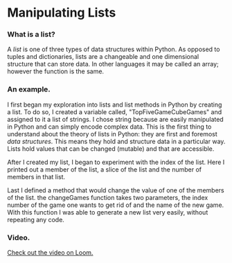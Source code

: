 # Manipulating Lists 
### What is a list?
A *list* is one of three types of data structures within Python. As opposed to tuples and dictionaries, lists are a changeable and one dimensional structure that can store data. In other languages it may be called an array; however the function is the same. 
### An example.
I first began my exploration into lists and list methods in Python by creating a list. To do so, I created a variable called, "TopFiveGameCubeGames" and assigned to it a list of strings. I chose string because are easily manipulated in Python and can simply encode complex data. This is the first thing to understand about the theory of lists in Python: they are first and foremost _data structures_. This means they hold and structure data in a particular way. Lists hold values that can be changed (mutable) and that are accessible.

After I created my list, I began to experiment with the index of the list. Here I printed out a member of the list, a slice of the list and the number of members in that list.

Last I defined a method that would change the value of one of the members of the list. the changeGames function takes two parameters, the index number of the game one wants to get rid of and the name of the new game. With this function I was able to generate a new list very easily, without repeating any code.
### Video.
[Check out the video on Loom.](https://www.useloom.com/share/8795f1c9857d4ca6bbfd3fc1562cce4f) 
